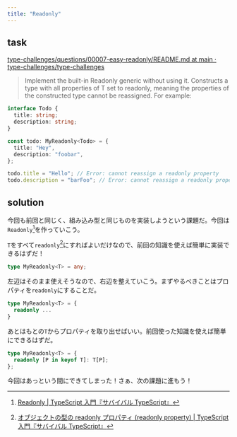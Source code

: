 ```yaml
---
title: "Readonly"
---
```


## task

[type\-challenges/questions/00007\-easy\-readonly/README\.md at main · type\-challenges/type\-challenges](https://github.com/type-challenges/type-challenges/blob/main/questions/00007-easy-readonly/README.md)

> Implement the built-in Readonly<T> generic without using it.
> Constructs a type with all properties of T set to readonly, meaning the properties of the constructed type cannot be reassigned.
> For example:

```ts
interface Todo {
  title: string;
  description: string;
}

const todo: MyReadonly<Todo> = {
  title: "Hey",
  description: "foobar",
};

todo.title = "Hello"; // Error: cannot reassign a readonly property
todo.description = "barFoo"; // Error: cannot reassign a readonly property
```

## solution

今回も前回と同じく、組み込み型と同じものを実装しようという課題だ。今回は`Readonly`[^readonly]を作っていこう。

[^readonly]: [Readonly<T> \| TypeScript 入門『サバイバル TypeScript』](https://typescriptbook.jp/reference/type-reuse/utility-types/readonly)

`T`をすべて`readonly`[^readonly-property]にすればよいだけなので、前回の知識を使えば簡単に実装できるはずだ！

[^readonly-property]: [オブジェクトの型の readonly プロパティ \(readonly property\) \| TypeScript 入門『サバイバル TypeScript』](https://typescriptbook.jp/reference/values-types-variables/object/readonly-property)

```ts
type MyReadonly<T> = any;
```

左辺はそのまま使えそうなので、右辺を整えていこう。まずやるべきことはプロパティを`readonly`にすることだ。

```ts
type MyReadonly<T> = {
  readonly ...
}
```

あとはもとの`T`からプロパティを取り出せばいい。前回使った知識を使えば簡単にできるはずだ。

```ts
type MyReadonly<T> = {
  readonly [P in keyof T]: T[P];
};
```

今回はあっという間にできてしまった！さぁ、次の課題に進もう！
